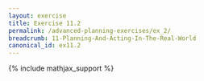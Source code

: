 ```yaml
---
layout: exercise
title: Exercise 11.2
permalink: /advanced-planning-exercises/ex_2/
breadcrumb: 11-Planning-And-Acting-In-The-Real-World
canonical_id: ex11.2
---
```


{% include mathjax_support %}
